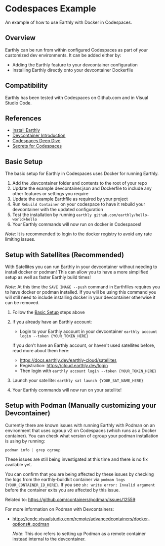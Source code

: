 # Codespaces Example

An example of how to use Earthly with Docker in Codespaces.

## Overview

Earthly can be run from within configured Codespaces as part of your customized dev environments. It can be added either by:

* Adding the Earthly feature to your devcontainer configuration
* Installing Earthly directly onto your devcontainer Dockerfile

## Compatibility

Earthly has been tested with Codespaces on Github.com and in Visual Studio Code.

## References

- [Install Earthly](https://earthly.dev/get-earthly)
- [Devcontainer Introduction](https://docs.github.com/en/codespaces/setting-up-your-project-for-codespaces/adding-a-dev-container-configuration/introduction-to-dev-containers)
- [Codespaces Deep Dive](https://docs.github.com/en/codespaces/getting-started/deep-dive)
- [Secrets for Codespaces](https://docs.github.com/en/codespaces/setting-up-your-project-for-codespaces/configuring-dev-containers/specifying-recommended-secrets-for-a-repository)

## Basic Setup

The basic setup for Earthly in Codespaces uses Docker for running Earthly.

1. Add the .devcontainer folder and contents to the root of your repo
1. Update the example devcontainer.json and Dockerfile to include any other features or settings you require
1. Update the example Earthfile as required by your project
1. Run `Rebuild Container` on your codespace to have it rebuild your devcontainer with the updated configuration
1. Test the installation by running `earthly github.com/earthly/hello-world+hello`
1. Your Earthly commands will now run on docker in Codespaces!

_Note_: It is recommended to login to the docker registry to avoid any rate limiting issues.

## Setup with Satellites (Recommended)

With Satellites you can run Earthly in your devcontainer without needing to install docker or podman! This can allow you to have a more simplified setup as well as faster Earthly build times!

_Note_: At this time the `SAVE IMAGE --push` command in Earthfiles requires you to have docker or podman installed. If you will be using this command you will still need to include installing docker in your devcontainer otherwise it can be removed.

1. Follow the [Basic Setup](#Basic-Setup) steps above
1. If you already have an Earthly account:
    - Login to your Earthly account in your devcontainer `earthly account login --token {YOUR_TOKEN_HERE}`
    
    If you don't have an Earthly account, or haven't used satellites before, read more about them here:
    - https://docs.earthly.dev/earthly-cloud/satellites
    - Registration: https://cloud.earthly.dev/login
    - Then login with `earthly account login --token {YOUR_TOKEN_HERE}`
1. Launch your satellite: `earthly sat launch {YOUR_SAT_NAME_HERE}`
1. Your Earthly commands will now run on your satellite!

## Setup with Podman (Manually customizing your Devcontainer)

Currently there are known issues with running Earthly with Podman on an environment that uses cgroup v2 on Codespaces (which runs as a Docker container). You can check what version of cgroup your podman installation is using by running:

```podman info | grep cgroup```

These issues are still being investigated at this time and there is no fix available yet. 

You can confirm that you are being affected by these issues by checking the logs from the earthly-buildkit container via `podman logs {YOUR_CONTAINER_ID_HERE}`. If you see `sh: write error: Invalid argument` before the container exits you are affected by this issue.  

Related to: https://github.com/containers/podman/issues/12559

For more information on Podman with Devcontainers:
    
- https://code.visualstudio.com/remote/advancedcontainers/docker-options#_podman 
    
    _Note_: This doc refers to setting up Podman as a remote container instead internal to the devcontainer.

